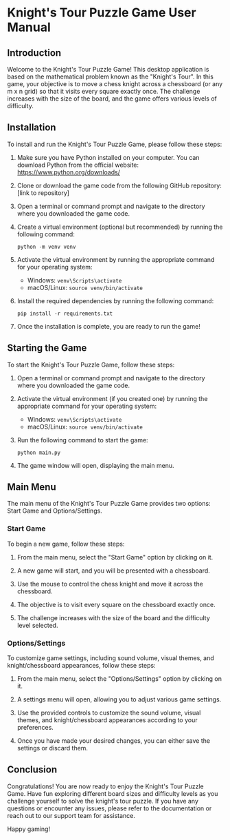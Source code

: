 # Knight's Tour Puzzle Game User Manual

## Introduction

Welcome to the Knight's Tour Puzzle Game! This desktop application is based on the mathematical problem known as the "Knight's Tour". In this game, your objective is to move a chess knight across a chessboard (or any m x n grid) so that it visits every square exactly once. The challenge increases with the size of the board, and the game offers various levels of difficulty.

## Installation

To install and run the Knight's Tour Puzzle Game, please follow these steps:

1. Make sure you have Python installed on your computer. You can download Python from the official website: https://www.python.org/downloads/

2. Clone or download the game code from the following GitHub repository: [link to repository]

3. Open a terminal or command prompt and navigate to the directory where you downloaded the game code.

4. Create a virtual environment (optional but recommended) by running the following command:
   ```
   python -m venv venv
   ```

5. Activate the virtual environment by running the appropriate command for your operating system:
   - Windows: `venv\Scripts\activate`
   - macOS/Linux: `source venv/bin/activate`

6. Install the required dependencies by running the following command:
   ```
   pip install -r requirements.txt
   ```

7. Once the installation is complete, you are ready to run the game!

## Starting the Game

To start the Knight's Tour Puzzle Game, follow these steps:

1. Open a terminal or command prompt and navigate to the directory where you downloaded the game code.

2. Activate the virtual environment (if you created one) by running the appropriate command for your operating system:
   - Windows: `venv\Scripts\activate`
   - macOS/Linux: `source venv/bin/activate`

3. Run the following command to start the game:
   ```
   python main.py
   ```

4. The game window will open, displaying the main menu.

## Main Menu

The main menu of the Knight's Tour Puzzle Game provides two options: Start Game and Options/Settings.

### Start Game

To begin a new game, follow these steps:

1. From the main menu, select the "Start Game" option by clicking on it.

2. A new game will start, and you will be presented with a chessboard.

3. Use the mouse to control the chess knight and move it across the chessboard.

4. The objective is to visit every square on the chessboard exactly once.

5. The challenge increases with the size of the board and the difficulty level selected.

### Options/Settings

To customize game settings, including sound volume, visual themes, and knight/chessboard appearances, follow these steps:

1. From the main menu, select the "Options/Settings" option by clicking on it.

2. A settings menu will open, allowing you to adjust various game settings.

3. Use the provided controls to customize the sound volume, visual themes, and knight/chessboard appearances according to your preferences.

4. Once you have made your desired changes, you can either save the settings or discard them.

## Conclusion

Congratulations! You are now ready to enjoy the Knight's Tour Puzzle Game. Have fun exploring different board sizes and difficulty levels as you challenge yourself to solve the knight's tour puzzle. If you have any questions or encounter any issues, please refer to the documentation or reach out to our support team for assistance.

Happy gaming!